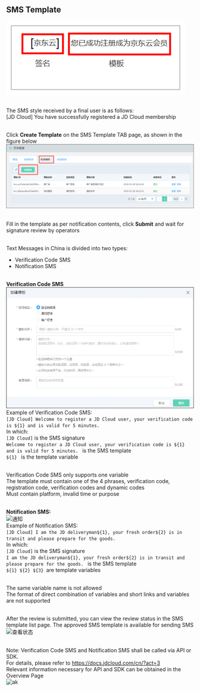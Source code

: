 ## SMS Template <br>

![短信样例](../../../../image/Text-Message/dx-014.png)<br><br>

The SMS style received by a final user is as follows: <br>
[JD Cloud] You have successfully registered a JD Cloud membership<br><br>

Click **Create Template** on the SMS Template TAB page, as shown in the figure below<br>
![创建模板](../../../../image/Text-Message/dx-015.png)<br><br>

Fill in the template as per notification contents, click **Submit** and wait for signature review by operators<br><br>

Text Messages in China is divided into two types:<br>
* Verification Code SMS<br>
* Notification SMS<br><br>

**Verification Code SMS**<br>
![验证码](../../../../image/Text-Message/dx-016a.png)<br>
Example of Verification Code SMS:<br>
```[JD Cloud] Welcome to register a JD Cloud user, your verification code is ${1} and is valid for 5 minutes. ```<br>
In which:<br>
```[JD Cloud]``` is the SMS signature<br>
```Welcome to register a JD Cloud user, your verification code is ${1} and is valid for 5 minutes. ``` is the SMS template<br>
```${1} ``` is the template variable<br><br>

Verification Code SMS only supports one variable<br>
The template must contain one of the 4 phrases, verification code, registration code, verification codes and dynamic codes<br>
Must contain platform, invalid time or purpose<br><br>

**Notification SMS:**<br>
![通知](../../../../image/Text-Message/dx-016b.png)<br>
Example of Notification SMS:<br>
```[JD Cloud] I am the JD deliveryman${1}, your fresh order${2} is in transit and please prepare for the goods. ```<br>
In which:<br>
```[JD Cloud]``` is the SMS signature<br>
```I am the JD deliveryman${1}, your fresh order${2} is in transit and please prepare for the goods. ``` is the SMS template<br>
```${1} ${2} ${3} ```are template variables<br><br>

The same variable name is not allowed<br>
The format of direct combination of variables and short links and variables are not supported<br><br>

After the review is submitted, you can view the review status in the SMS template list page. The approved SMS template is available for sending SMS<br>
![查看状态](../../../../image/Text-Message/dx-017.png)<br><br>

Note: Verification Code SMS and Notification SMS shall be called via API or SDK. <br>
For details, please refer to https://docs.jdcloud.com/cn/?act=3 <br>
Relevant information necessary for API and SDK can be obtained in the Overview Page <br>
![ak](../../../../image/Text-Message/dx-017a.png)<br><br>
